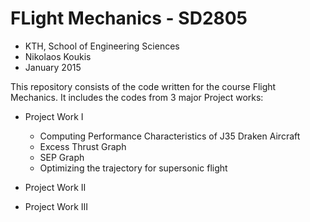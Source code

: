 FLight Mechanics - SD2805
=========================

- KTH, School of Engineering Sciences
- Nikolaos Koukis
- January 2015

This repository consists of the code written for the course Flight Mechanics.
It includes the codes from 3 major Project works:

- Project Work I 
  * Computing Performance Characteristics of J35 Draken Aircraft
  + Excess Thrust Graph
  + SEP Graph

  * Optimizing the trajectory for supersonic flight

- Project Work II 

- Project Work III
